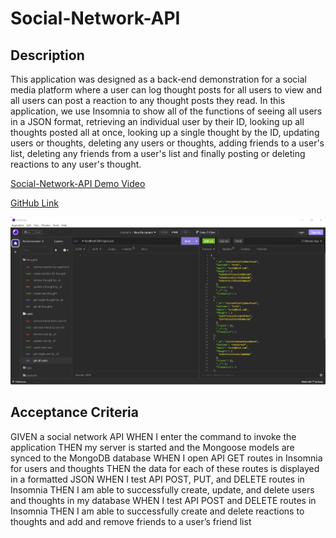 # Social-Network-API

## Description

This application was designed as a back-end demonstration for a social media platform where a user can log thought posts for all users to view and all users can post a reaction to any thought posts they read. In this application, we use Insomnia to show all of the functions of seeing all users in a JSON format, retrieving an individual user by their ID, looking up all thoughts posted all at once, looking up a single thought by the ID, updating users or thoughts, deleting any users or thoughts, adding friends to a user's list, deleting any friends from a user's list and finally posting or deleting reactions to any user's thought.

[Social-Network-API Demo Video](https://drive.google.com/file/d/1SIoxkcxqdEvZod-FkG1xTrGakb9ruYhL/view)

[GitHub Link](https://github.com/Angi-Adema/Social-Network-API)

![Social-Network-API Screenshot](./assets/SocialNetworkSS.png)

## Acceptance Criteria

GIVEN a social network API
WHEN I enter the command to invoke the application
THEN my server is started and the Mongoose models are synced to the MongoDB database
WHEN I open API GET routes in Insomnia for users and thoughts
THEN the data for each of these routes is displayed in a formatted JSON
WHEN I test API POST, PUT, and DELETE routes in Insomnia
THEN I am able to successfully create, update, and delete users and thoughts in my database
WHEN I test API POST and DELETE routes in Insomnia
THEN I am able to successfully create and delete reactions to thoughts and add and remove friends to a user’s friend list
